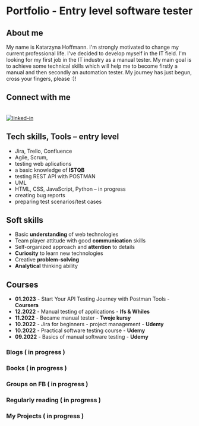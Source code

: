 # Portfolio - Entry level software tester

## About me
 My name is Katarzyna Hoffmann. I'm strongly motivated to change my current professional life. I've decided to develop myself in the IT field. I'm looking for my first job in the IT industry as a manual tester. My main goal is to achieve some technical skills which will help me to become firstly a manual and then secondly an automation tester. My journey has just begun, cross your fingers, please :)!

## Connect with me
<br>[<img align="bottom" alt="linked-in" src="https://img.shields.io/badge/linkedin-%230077B5.svg?&style=for-the-badge&logo=linkedin&logoColor=white" />](https://www.linkedin.com/in/katarzynahoffmann/?locale=en_US)

## Tech skills, Tools – entry level
* Jira, Trello, Confluence
*	Agile, Scrum,
*	testing web aplications
*	a basic knowledge of **ISTQB**
*	testing REST API with POSTMAN
*	UML
*	HTML, CSS, JavaScript, Python – in progress
*	creating bug reports
*	preparing test scenarios/test cases

## Soft skills
*	Basic **understanding** of web technologies
*	Team player attitude with good **communication** skills
*	Self-organized approach and **attention** to details
*	**Curiosity** to learn new technologies
*	Creative **problem-solving** 
*	**Analytical** thinking ability

## Courses
* **01.2023** - Start Your API Testing Journey with Postman Tools - **Coursera**
* **12.2022** - Manual testing of applications - **Ifs & Whiles**
*	**11.2022** - Became manual tester - **Twoje kursy**
*	**10.2022** - Jira for beginners - project management - **Udemy**
*	**10.2022** - Practical software testing course - **Udemy**
*	**09.2022** - Basics of manual software testing - **Udemy**

### Blogs  ( in progress )

### Books  ( in progress )

### Groups on FB ( in progress )

### Regularly reading  ( in progress )

### My Projects ( in progress )








